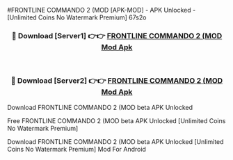 #FRONTLINE COMMANDO 2 (MOD [APK-MOD] - APK Unlocked - [Unlimited Coins No Watermark Premium] 67s2o



<div align="center">

<h3>🔴 Download [Server1] 👉👉 <a href="https://momento.my/?title=FRONTLINE_COMMANDO_2_(MOD">FRONTLINE COMMANDO 2 (MOD Mod Apk</a></h3><br>

<h3>🔴 Download [Server2] 👉👉 <a href="https://momento.my/?title=FRONTLINE_COMMANDO_2_(MOD">FRONTLINE COMMANDO 2 (MOD Mod Apk</a></h3>
</div>



Download FRONTLINE COMMANDO 2 (MOD beta APK Unlocked

Free FRONTLINE COMMANDO 2 (MOD beta APK Unlocked [Unlimited Coins No Watermark Premium]

Download FRONTLINE COMMANDO 2 (MOD beta APK Unlocked [Unlimited Coins No Watermark Premium] Mod For Android
